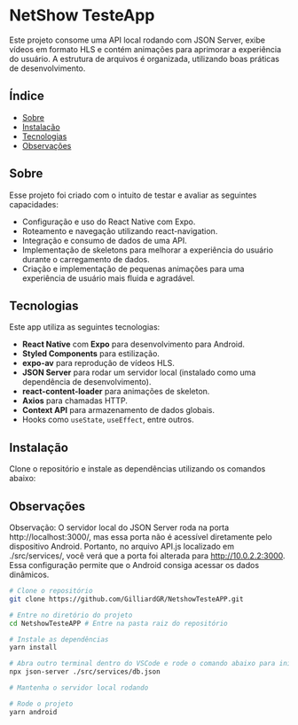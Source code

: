 # NetShow TesteApp

Este projeto consome uma API local rodando com JSON Server, exibe vídeos em formato HLS e contém animações para aprimorar a experiência do usuário. A estrutura de arquivos é organizada, utilizando boas práticas de desenvolvimento.

## Índice

- [Sobre](#sobre)
- [Instalação](#instalação)
- [Tecnologias](#tecnologias)
- [Observações](#observações)

## Sobre

Esse projeto foi criado com o intuito de testar e avaliar as seguintes capacidades:

- Configuração e uso do React Native com Expo.
- Roteamento e navegação utilizando react-navigation.
- Integração e consumo de dados de uma API.
- Implementação de skeletons para melhorar a experiência do usuário durante o carregamento de dados.
- Criação e implementação de pequenas animações para uma experiência de usuário mais fluida e agradável.

## Tecnologias

Este app utiliza as seguintes tecnologias:

- **React Native** com **Expo** para desenvolvimento para Android.
- **Styled Components** para estilização.
- **expo-av** para reprodução de vídeos HLS.
- **JSON Server** para rodar um servidor local (instalado como uma dependência de desenvolvimento).
- **react-content-loader** para animações de skeleton.
- **Axios** para chamadas HTTP.
- **Context API** para armazenamento de dados globais.
- Hooks como `useState`, `useEffect`, entre outros.

## Instalação

Clone o repositório e instale as dependências utilizando os comandos abaixo:

## Observações

Observação: O servidor local do JSON Server roda na porta http://localhost:3000/, mas essa porta não é acessível diretamente pelo dispositivo Android. Portanto, no arquivo API.js localizado em ./src/services/, você verá que a porta foi alterada para http://10.0.2.2:3000. Essa configuração permite que o Android consiga acessar os dados dinâmicos.

```bash
# Clone o repositório
git clone https://github.com/GilliardGR/NetshowTesteAPP.git

# Entre no diretório do projeto
cd NetshowTesteAPP # Entre na pasta raiz do repositório

# Instale as dependências
yarn install

# Abra outro terminal dentro do VSCode e rode o comando abaixo para iniciar o JSON Server
npx json-server ./src/services/db.json

# Mantenha o servidor local rodando

# Rode o projeto
yarn android


```
